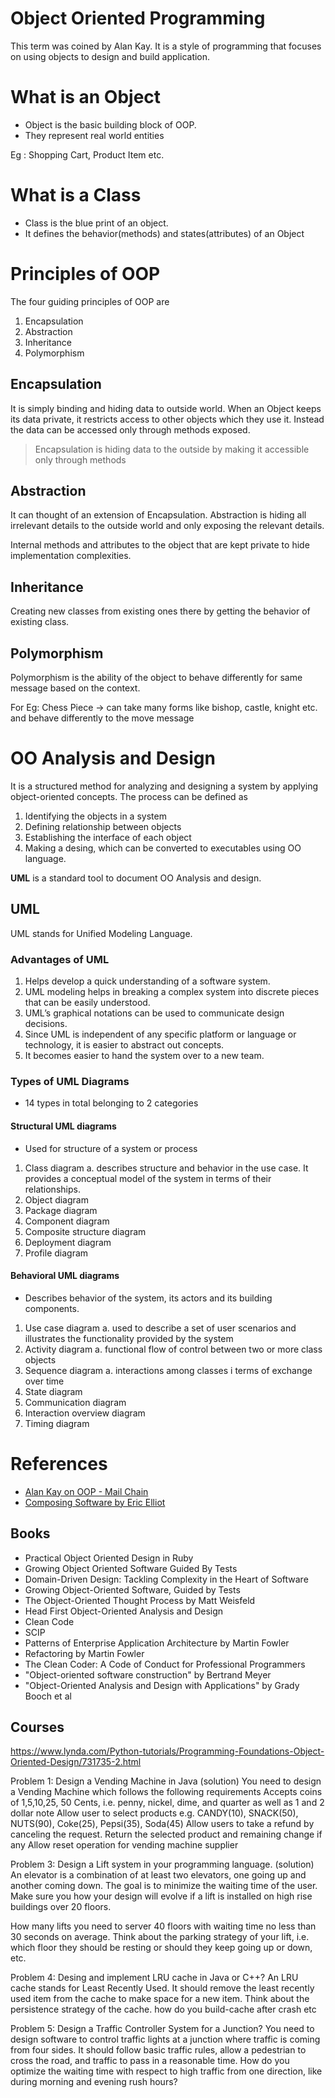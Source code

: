 # Object Oriented Programming

This term was coined by Alan Kay. It is a style of programming that focuses on using objects to design and build application.

# What is an Object

- Object is the basic building block of OOP.
- They represent real world entities

Eg : Shopping Cart, Product Item etc.

# What is a Class

- Class is the blue print of an object.
- It defines the behavior(methods) and states(attributes) of an Object

# Principles of OOP

The four guiding principles of OOP are

1. Encapsulation
2. Abstraction
3. Inheritance
4. Polymorphism

## Encapsulation

It is simply binding and hiding data to outside world. When an Object keeps its data private, it restricts access to other objects which they use it. Instead the data can be accessed only through methods exposed.

> Encapsulation is hiding data to the outside by making it accessible only through methods

## Abstraction

It can thought of an extension of Encapsulation. Abstraction is hiding all irrelevant details to the outside world and only exposing the relevant details.

Internal methods and attributes to the object that are kept private to hide implementation complexities.

## Inheritance

Creating new classes from existing ones there by getting the behavior of existing class.

## Polymorphism

Polymorphism is the ability of the object to behave differently for same message based on the context.

For Eg: Chess Piece -> can take many forms like bishop, castle, knight etc. and behave differently to the move message

# OO Analysis and Design

It is a structured method for analyzing and designing a system by applying object-oriented concepts. The process can be defined as

1. Identifying the objects in a system
2. Defining relationship between objects
3. Establishing the interface of each object
4. Making a desing, which can be converted to executables using OO language.

**UML** is a standard tool to document OO Analysis and design.

## UML

UML stands for Unified Modeling Language.

### Advantages of UML

1. Helps develop a quick understanding of a software system.
2. UML modeling helps in breaking a complex system into discrete pieces that can be easily understood.
3. UML’s graphical notations can be used to communicate design decisions.
4. Since UML is independent of any specific platform or language or technology, it is easier to abstract out concepts.
5. It becomes easier to hand the system over to a new team.

### Types of UML Diagrams

- 14 types in total belonging to 2 categories

#### Structural UML diagrams

- Used for structure of a system or process

1. Class diagram
  a. describes structure and behavior in the use case. It provides a conceptual model of the system in terms of their relationships.
2. Object diagram
3. Package diagram
4. Component diagram
5. Composite structure diagram
6. Deployment diagram
7. Profile diagram

#### Behavioral UML diagrams

- Describes behavior of the system, its actors and its building components.

1. Use case diagram
  a. used to describe a set of user scenarios and illustrates the functionality provided by the system
2. Activity diagram
  a. functional flow of control between two or more class objects
3. Sequence diagram
  a. interactions among classes i terms of exchange over time
4. State diagram
5. Communication diagram
6. Interaction overview diagram
7. Timing diagram

# References

- [Alan Kay on OOP - Mail Chain](http://userpage.fu-berlin.de/~ram/pub/pub_jf47ht81Ht/doc_kay_oop_en)
- [Composing Software by Eric Elliot](https://medium.com/javascript-scene/composing-software-the-book-f31c77fc3ddc)

## Books

- Practical Object Oriented Design in Ruby
- Growing Object Oriented Software Guided By Tests
- Domain-Driven Design: Tackling Complexity in the Heart of Software
- Growing Object-Oriented Software, Guided by Tests
- The Object-Oriented Thought Process by Matt Weisfeld
- Head First Object-Oriented Analysis and Design
- Clean Code
- SCIP
- Patterns of Enterprise Application Architecture by Martin Fowler
- Refactoring by Martin Fowler
- The Clean Coder: A Code of Conduct for Professional Programmers
- "Object-oriented software construction" by Bertrand Meyer
- "Object-Oriented Analysis and Design with Applications" by Grady Booch et al

## Courses

https://www.lynda.com/Python-tutorials/Programming-Foundations-Object-Oriented-Design/731735-2.html


Problem 1: Design a Vending Machine in Java (solution)
You need to design a Vending Machine which follows the following requirements
Accepts coins of 1,5,10,25, 50 Cents, i.e. penny, nickel, dime, and quarter as well as 1 and 2 dollar note
Allow user to select products e.g. CANDY(10), SNACK(50), NUTS(90), Coke(25), Pepsi(35), Soda(45)
Allow users to take a refund by canceling the request.
Return the selected product and remaining change if any
Allow reset operation for vending machine supplier

Problem 3: Design a Lift system in your programming language. (solution)
An elevator is a combination of at least two elevators, one going up and another coming down. The goal is to minimize the waiting time of the user. Make sure you how your design will evolve if a lift is installed on high rise buildings over 20 floors.

How many lifts you need to server 40 floors with waiting time no less than 30 seconds on average. Think about the parking strategy of your lift, i.e. which floor they should be resting or should they keep going up or down, etc.


Problem 4: Desing and implement LRU cache in Java or C++?
An LRU cache stands for Least Recently Used. It should remove the least recently used item from the cache to make space for a new item. Think about the persistence strategy of the cache. how do you build-cache after crash etc


Problem 5: Design a Traffic Controller System for a Junction?
You need to design software to control traffic lights at a junction where traffic is coming from four sides. It should follow basic traffic rules, allow a pedestrian to cross the road, and traffic to pass in a reasonable time. How do you optimize the waiting time with respect to high traffic from one direction, like during morning and evening rush hours?
